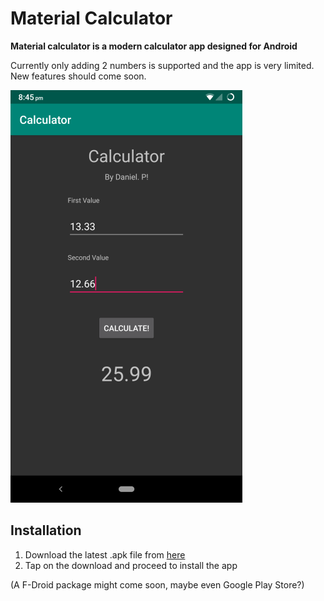 # Material Calculator
**Material calculator is a modern calculator app designed for Android** 

Currently only adding 2 numbers is supported and the app is very limited.
New features should come soon.

![Screenshot](https://raw.githubusercontent.com/daniel071/material-calc/master/Screenshots/firstVersion.png)


## Installation
1. Download the latest .apk file from [here](https://github.com/daniel071/material-calc/releases)
2. Tap on the download and proceed to install the app

(A F-Droid package might come soon, maybe even Google Play Store?)
